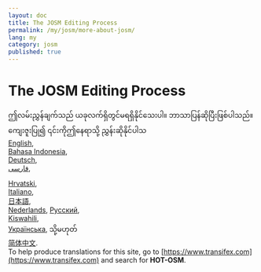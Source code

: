 ```yaml
---
layout: doc
title: The JOSM Editing Process
permalink: /my/josm/more-about-josm/
lang: my
category: josm
published: true
---
```


The JOSM Editing Process
=============================  

ဤလမ်းညွှန်ချက်သည် ယခုလက်ရှိတွင်မရရှိနိုင်သေးပါ။ ဘာသာပြန်ဆိုပြီးဖြစ်ပါသည်။ ကျေးဇူးပြု၍ ၎င်းကိုဤနေရာသို့ ညွှန်းဆိုနိုင်ပါသ  
[English](/en/josm/more-about-josm/),  
[Bahasa Indonesia](/bi/josm/more-about-josm/),  <!--
[Czech](/cs/josm/more-about-josm/),   -->  
[Deutsch](/de/josm/more-about-josm/),  <!--
[Español](/es/josm/more-about-josm/),  -->  
[فارسی](/fa/josm/more-about-josm/),  
<!-- [Français](/fr/josm/more-about-josm/),  -->
[Hrvatski](/hr/josm/more-about-josm/),  
[Italiano](/it/josm/more-about-josm/),  
[日本語](/ja/josm/more-about-josm/),  <!--
[Norsk](/nb/josm/more-about-josm/),  -->  
[Nederlands](/nl/josm/more-about-josm/),  <!--
[Português](/pt/josm/more-about-josm/),  -->
[Русский](/ru/josm/more-about-josm/),  
[Kiswahili](/sw/josm/more-about-josm/),  
[Українська](/uk/josm/more-about-josm/), သို့မဟုတ်  
[简体中文](/zh/josm/more-about-josm/).  
To help produce translations for this site, go to [https://www.transifex.com](https://www.transifex.com) and search for **HOT-OSM**.

